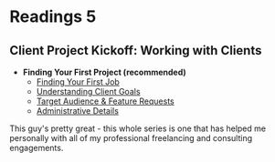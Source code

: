 # Readings 5

## Client Project Kickoff: Working with Clients

-   **Finding Your First Project (recommended)**
    -   [Finding Your First Job](https://teamtreehouse.com/library/how-to-freelance/finding-your-first-project/finding-your-first-job)
    -   [Understanding Client Goals](https://teamtreehouse.com/library/how-to-freelance/finding-your-first-project/understanding-client-goals)
    -   [Target Audience & Feature Requests](https://teamtreehouse.com/library/how-to-freelance/finding-your-first-project/target-audience-feature-requests)
    -   [Administrative Details](https://teamtreehouse.com/library/how-to-freelance/finding-your-first-project/administrative-details)

This guy's pretty great - this whole series is one that has helped me personally with all of my professional freelancing and consulting engagements.
